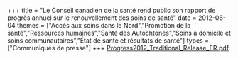 +++
title = "Le Conseil canadien de la santé rend public son rapport de progrès annuel sur le renouvellement des soins de santé"
date = 2012-06-04
themes = ["Accès aux soins dans le Nord","Promotion de la santé","Ressources humaines","Santé des Autochtones","Soins à domicile et soins communautaires","État de santé et résultats de santé"]
types = ["Communiqués de presse"]
+++
[Progress2012_Traditional_Release_FR.pdf](/files/Progress2012_Traditional_Release_FR.pdf)
